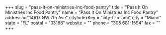 +++
slug = "pass-it-on-ministries-inc-food-pantry"
title = "Pass It On Ministries Inc Food Pantry"
name = "Pass It On Ministries Inc Food Pantry"
address = "14617 NW 7th Ave"
cityIndexKey = "city-fl-miami"
city = "Miami"
state = "FL"
postal = "33168"
website = ""
phone = "305 681-1594"
fax = ""
+++
